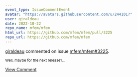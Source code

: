 ```yaml
---
event_type: IssueCommentEvent
avatar: "https://avatars.githubusercontent.com/u/244101?"
user: giraldeau
date: 2022-10-22
repo_name: mfem/mfem
html_url: https://github.com/mfem/mfem/pull/3225
repo_url: https://github.com/mfem/mfem
---
```


<a href='https://github.com/giraldeau' target='_blank'>giraldeau</a> commented on issue <a href='https://github.com/mfem/mfem/pull/3225' target='_blank'>mfem/mfem#3225</a>.

<small>Well, maybe for the next release?...</small>

<a href='https://github.com/mfem/mfem/pull/3225' target='_blank'>View Comment</a>